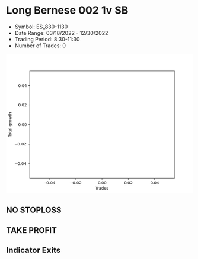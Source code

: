# Long Bernese 002 1v  SB 
- Symbol: ES_830-1130
- Date Range: 03/18/2022 - 12/30/2022
- Trading Period: 8:30-11:30
- Number of Trades: 0

![Plot](LongBernese0021vSBES_830-1130.png)
## NO STOPLOSS














## TAKE PROFIT











## Indicator Exits

